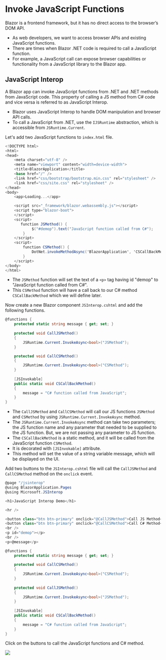 ﻿# Invoke JavaScript Functions

Blazor is a frontend framework, but it has no direct access to the browser’s DOM API. 
  
 - As web developers, we want to access browser APIs and existing JavaScript functions.
 - There are times when Blazor .NET code is required to call a JavaScript function. 
 - For example, a JavaScript call can expose browser capabilities or functionality from a JavaScript library to the Blazor app.

## JavaScript Interop

A Blazor app can invoke JavaScript functions from .NET and .NET methods from JavaScript code. This property of calling a JS method from C# code and vice versa is referred to as JavaScript Interop. 

 - Blazor uses JavaScript Interop to handle DOM manipulation and browser API calls.
 - To call a JavaScript from .NET, use the `IJSRuntime` abstraction, which is accessible from `JSRuntime.Current`. 

Let's add two JavaScript functions to `index.html` file.

```csharp
<!DOCTYPE html>
<html>
<head>
    <meta charset="utf-8" />
    <meta name="viewport" content="width=device-width">
    <title>BlazorApplication</title>
    <base href="/" />
    <link href="css/bootstrap/bootstrap.min.css" rel="stylesheet" />
    <link href="css/site.css" rel="stylesheet" />
</head>
<body>
    <app>Loading...</app>

    <script src="_framework/blazor.webassembly.js"></script>
    <script type="blazor-boot">
    </script>
    <script>
       function JSMethod() {
            $("#demop").text("JavaScript function called from C#");
        }
    </script>
    <script>
        function CSMethod() {
            DotNet.invokeMethodAsync('BlazorApplication', 'CSCallBackMethod');
        }
    </script>
</body>
</html>
```

 - The `JSMethod` function will set the text of a `<p>` tag having id "demop" to "JavaScript function called from C#".
 - This `CSMethod` function will have a call back to our C# method `CSCallBackMethod` which we will define later.

Now create a new Blazor component `JSInterop.cshtml` and add the following functions.

```csharp
@functions {
    protected static string message { get; set; }
    
    protected void CallJSMethod()
    {
        JSRuntime.Current.InvokeAsync<bool>("JSMethod");
    }

    protected void CallCSMethod()
    {
        JSRuntime.Current.InvokeAsync<bool>("CSMethod");
    }
    
    [JSInvokable]
    public static void CSCallBackMethod()
    {
        message = "C# function called from JavaScript";
    }
}
```

 - The `CallJSMethod` and `CallCSMethod` will call our JS functions `JSMethod` and `CSMethod` by using `JSRuntime.Current.InvokeAsync` method.
 - The `JSRuntime.Current.InvokeAsync` method can take two parameters; the JS function name and any parameter that needed to be supplied to the JS function. But, we are not passing any parameter to JS function.
 - The `CSCallBackMethod` is a static method, and it will be called from the JavaScript function `CSMethod`. 
 - It is decorated with `[JSInvokable]` attribute. 
 - This method will set the value of a string variable message, which will be displayed on the UI.

Add two buttons to the `JSInterop.cshtml` file will call the `CallJSMethod` and `CallCSMethod` method on the `onclick` event.

```csharp
@page "/jsinterop"
@using BlazorApplication.Pages
@using Microsoft.JSInterop

<h1>JavaScript Interop Demo</h1>

<hr />

<button class="btn btn-primary" onclick="@CallJSMethod">Call JS Method</button>
<button class="btn btn-primary" onclick="@CallCSMethod">Call C# Method</button>
<br />
<p id="demop"></p>
<br />
<p>@message</p>

@functions {
    protected static string message { get; set; }
    
    protected void CallCSMethod()
    {
        JSRuntime.Current.InvokeAsync<bool>("CSMethod");
    }
    
    protected void CallJSMethod()
    {
        JSRuntime.Current.InvokeAsync<bool>("JSMethod");
    }
    
    [JSInvokable]
    public static void CSCallBackMethod()
    {
        message = "C# function called from JavaScript";
    }
}
```

Click on the buttons to call the JavaScript functions and C# method.

<img src="https://raw.githubusercontent.com/zzzprojects/Blazor-Tutotrial/master/docs/images/js-interop.png">